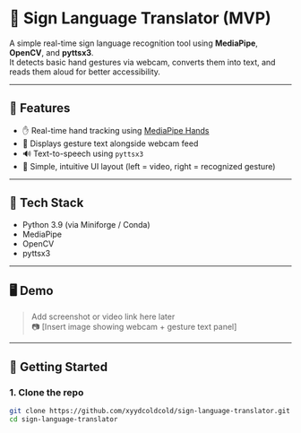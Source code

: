 # 🤟 Sign Language Translator (MVP)

A simple real-time sign language recognition tool using **MediaPipe**, **OpenCV**, and **pyttsx3**.  
It detects basic hand gestures via webcam, converts them into text, and reads them aloud for better accessibility.

---

## 🧠 Features

- ✋ Real-time hand tracking using [MediaPipe Hands](https://developers.google.com/mediapipe)
- 📝 Displays gesture text alongside webcam feed
- 🔊 Text-to-speech using `pyttsx3`
- 🎯 Simple, intuitive UI layout (left = video, right = recognized gesture)

---

## 🧰 Tech Stack

- Python 3.9 (via Miniforge / Conda)
- MediaPipe
- OpenCV
- pyttsx3

---

## 🖥️ Demo

> Add screenshot or video link here later  
> 📷 [Insert image showing webcam + gesture text panel]

---

## 🚀 Getting Started

### 1. Clone the repo

```bash
git clone https://github.com/xyydcoldcold/sign-language-translator.git
cd sign-language-translator
